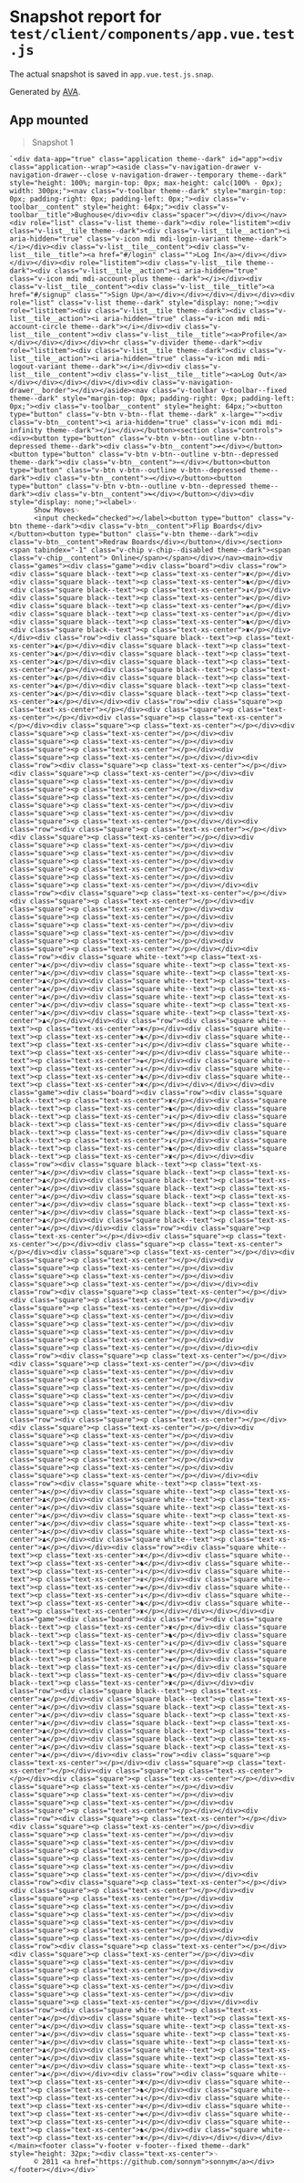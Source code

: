 # Snapshot report for `test/client/components/app.vue.test.js`

The actual snapshot is saved in `app.vue.test.js.snap`.

Generated by [AVA](https://ava.li).

## App mounted

> Snapshot 1

    `<div data-app="true" class="application theme--dark" id="app"><div class="application--wrap"><aside class="v-navigation-drawer v-navigation-drawer--close v-navigation-drawer--temporary theme--dark" style="height: 100%; margin-top: 0px; max-height: calc(100% - 0px); width: 300px;"><nav class="v-toolbar theme--dark" style="margin-top: 0px; padding-right: 0px; padding-left: 0px;"><div class="v-toolbar__content" style="height: 64px;"><div class="v-toolbar__title">Bughouse</div><div class="spacer"></div></div></nav><div role="list" class="v-list theme--dark"><div role="listitem"><div class="v-list__tile theme--dark"><div class="v-list__tile__action"><i aria-hidden="true" class="v-icon mdi mdi-login-variant theme--dark"></i></div><div class="v-list__tile__content"><div class="v-list__tile__title"><a href="#/login" class="">Log In</a></div></div></div></div><div role="listitem"><div class="v-list__tile theme--dark"><div class="v-list__tile__action"><i aria-hidden="true" class="v-icon mdi mdi-account-plus theme--dark"></i></div><div class="v-list__tile__content"><div class="v-list__tile__title"><a href="#/signup" class="">Sign Up</a></div></div></div></div></div><div role="list" class="v-list theme--dark" style="display: none;"><div role="listitem"><div class="v-list__tile theme--dark"><div class="v-list__tile__action"><i aria-hidden="true" class="v-icon mdi mdi-account-circle theme--dark"></i></div><div class="v-list__tile__content"><div class="v-list__tile__title"><a>Profile</a></div></div></div></div><hr class="v-divider theme--dark"><div role="listitem"><div class="v-list__tile theme--dark"><div class="v-list__tile__action"><i aria-hidden="true" class="v-icon mdi mdi-logout-variant theme--dark"></i></div><div class="v-list__tile__content"><div class="v-list__tile__title"><a>Log Out</a></div></div></div></div></div><div class="v-navigation-drawer__border"></div></aside><nav class="v-toolbar v-toolbar--fixed theme--dark" style="margin-top: 0px; padding-right: 0px; padding-left: 0px;"><div class="v-toolbar__content" style="height: 64px;"><button type="button" class="v-btn v-btn--flat theme--dark" x-large=""><div class="v-btn__content"><i aria-hidden="true" class="v-icon mdi mdi-infinity theme--dark"></i></div></button><section class="controls"><div><button type="button" class="v-btn v-btn--outline v-btn--depressed theme--dark"><div class="v-btn__content">↫</div></button><button type="button" class="v-btn v-btn--outline v-btn--depressed theme--dark"><div class="v-btn__content">←</div></button><button type="button" class="v-btn v-btn--outline v-btn--depressed theme--dark"><div class="v-btn__content">→</div></button><button type="button" class="v-btn v-btn--outline v-btn--depressed theme--dark"><div class="v-btn__content">↬</div></button></div><div style="display: none;"><label>␊
          Show Moves␊
          <input checked="checked"></label><button type="button" class="v-btn theme--dark"><div class="v-btn__content">Flip Boards</div></button><button type="button" class="v-btn theme--dark"><div class="v-btn__content">Redraw Boards</div></button></div></section><span tabindex="-1" class="v-chip v-chip--disabled theme--dark"><span class="v-chip__content"> Online</span></span></div></nav><main><div class="games"><div class="game"><div class="board"><div class="row"><div class="square black--text"><p class="text-xs-center">♜</p></div><div class="square black--text"><p class="text-xs-center">♞</p></div><div class="square black--text"><p class="text-xs-center">♝</p></div><div class="square black--text"><p class="text-xs-center">♛</p></div><div class="square black--text"><p class="text-xs-center">♚</p></div><div class="square black--text"><p class="text-xs-center">♝</p></div><div class="square black--text"><p class="text-xs-center">♞</p></div><div class="square black--text"><p class="text-xs-center">♜</p></div></div><div class="row"><div class="square black--text"><p class="text-xs-center">♟</p></div><div class="square black--text"><p class="text-xs-center">♟</p></div><div class="square black--text"><p class="text-xs-center">♟</p></div><div class="square black--text"><p class="text-xs-center">♟</p></div><div class="square black--text"><p class="text-xs-center">♟</p></div><div class="square black--text"><p class="text-xs-center">♟</p></div><div class="square black--text"><p class="text-xs-center">♟</p></div><div class="square black--text"><p class="text-xs-center">♟</p></div></div><div class="row"><div class="square"><p class="text-xs-center"></p></div><div class="square"><p class="text-xs-center"></p></div><div class="square"><p class="text-xs-center"></p></div><div class="square"><p class="text-xs-center"></p></div><div class="square"><p class="text-xs-center"></p></div><div class="square"><p class="text-xs-center"></p></div><div class="square"><p class="text-xs-center"></p></div><div class="square"><p class="text-xs-center"></p></div></div><div class="row"><div class="square"><p class="text-xs-center"></p></div><div class="square"><p class="text-xs-center"></p></div><div class="square"><p class="text-xs-center"></p></div><div class="square"><p class="text-xs-center"></p></div><div class="square"><p class="text-xs-center"></p></div><div class="square"><p class="text-xs-center"></p></div><div class="square"><p class="text-xs-center"></p></div><div class="square"><p class="text-xs-center"></p></div></div><div class="row"><div class="square"><p class="text-xs-center"></p></div><div class="square"><p class="text-xs-center"></p></div><div class="square"><p class="text-xs-center"></p></div><div class="square"><p class="text-xs-center"></p></div><div class="square"><p class="text-xs-center"></p></div><div class="square"><p class="text-xs-center"></p></div><div class="square"><p class="text-xs-center"></p></div><div class="square"><p class="text-xs-center"></p></div></div><div class="row"><div class="square"><p class="text-xs-center"></p></div><div class="square"><p class="text-xs-center"></p></div><div class="square"><p class="text-xs-center"></p></div><div class="square"><p class="text-xs-center"></p></div><div class="square"><p class="text-xs-center"></p></div><div class="square"><p class="text-xs-center"></p></div><div class="square"><p class="text-xs-center"></p></div><div class="square"><p class="text-xs-center"></p></div></div><div class="row"><div class="square white--text"><p class="text-xs-center">♟</p></div><div class="square white--text"><p class="text-xs-center">♟</p></div><div class="square white--text"><p class="text-xs-center">♟</p></div><div class="square white--text"><p class="text-xs-center">♟</p></div><div class="square white--text"><p class="text-xs-center">♟</p></div><div class="square white--text"><p class="text-xs-center">♟</p></div><div class="square white--text"><p class="text-xs-center">♟</p></div><div class="square white--text"><p class="text-xs-center">♟</p></div></div><div class="row"><div class="square white--text"><p class="text-xs-center">♜</p></div><div class="square white--text"><p class="text-xs-center">♞</p></div><div class="square white--text"><p class="text-xs-center">♝</p></div><div class="square white--text"><p class="text-xs-center">♛</p></div><div class="square white--text"><p class="text-xs-center">♚</p></div><div class="square white--text"><p class="text-xs-center">♝</p></div><div class="square white--text"><p class="text-xs-center">♞</p></div><div class="square white--text"><p class="text-xs-center">♜</p></div></div></div></div><div class="game"><div class="board"><div class="row"><div class="square black--text"><p class="text-xs-center">♜</p></div><div class="square black--text"><p class="text-xs-center">♞</p></div><div class="square black--text"><p class="text-xs-center">♝</p></div><div class="square black--text"><p class="text-xs-center">♛</p></div><div class="square black--text"><p class="text-xs-center">♚</p></div><div class="square black--text"><p class="text-xs-center">♝</p></div><div class="square black--text"><p class="text-xs-center">♞</p></div><div class="square black--text"><p class="text-xs-center">♜</p></div></div><div class="row"><div class="square black--text"><p class="text-xs-center">♟</p></div><div class="square black--text"><p class="text-xs-center">♟</p></div><div class="square black--text"><p class="text-xs-center">♟</p></div><div class="square black--text"><p class="text-xs-center">♟</p></div><div class="square black--text"><p class="text-xs-center">♟</p></div><div class="square black--text"><p class="text-xs-center">♟</p></div><div class="square black--text"><p class="text-xs-center">♟</p></div><div class="square black--text"><p class="text-xs-center">♟</p></div></div><div class="row"><div class="square"><p class="text-xs-center"></p></div><div class="square"><p class="text-xs-center"></p></div><div class="square"><p class="text-xs-center"></p></div><div class="square"><p class="text-xs-center"></p></div><div class="square"><p class="text-xs-center"></p></div><div class="square"><p class="text-xs-center"></p></div><div class="square"><p class="text-xs-center"></p></div><div class="square"><p class="text-xs-center"></p></div></div><div class="row"><div class="square"><p class="text-xs-center"></p></div><div class="square"><p class="text-xs-center"></p></div><div class="square"><p class="text-xs-center"></p></div><div class="square"><p class="text-xs-center"></p></div><div class="square"><p class="text-xs-center"></p></div><div class="square"><p class="text-xs-center"></p></div><div class="square"><p class="text-xs-center"></p></div><div class="square"><p class="text-xs-center"></p></div></div><div class="row"><div class="square"><p class="text-xs-center"></p></div><div class="square"><p class="text-xs-center"></p></div><div class="square"><p class="text-xs-center"></p></div><div class="square"><p class="text-xs-center"></p></div><div class="square"><p class="text-xs-center"></p></div><div class="square"><p class="text-xs-center"></p></div><div class="square"><p class="text-xs-center"></p></div><div class="square"><p class="text-xs-center"></p></div></div><div class="row"><div class="square"><p class="text-xs-center"></p></div><div class="square"><p class="text-xs-center"></p></div><div class="square"><p class="text-xs-center"></p></div><div class="square"><p class="text-xs-center"></p></div><div class="square"><p class="text-xs-center"></p></div><div class="square"><p class="text-xs-center"></p></div><div class="square"><p class="text-xs-center"></p></div><div class="square"><p class="text-xs-center"></p></div></div><div class="row"><div class="square white--text"><p class="text-xs-center">♟</p></div><div class="square white--text"><p class="text-xs-center">♟</p></div><div class="square white--text"><p class="text-xs-center">♟</p></div><div class="square white--text"><p class="text-xs-center">♟</p></div><div class="square white--text"><p class="text-xs-center">♟</p></div><div class="square white--text"><p class="text-xs-center">♟</p></div><div class="square white--text"><p class="text-xs-center">♟</p></div><div class="square white--text"><p class="text-xs-center">♟</p></div></div><div class="row"><div class="square white--text"><p class="text-xs-center">♜</p></div><div class="square white--text"><p class="text-xs-center">♞</p></div><div class="square white--text"><p class="text-xs-center">♝</p></div><div class="square white--text"><p class="text-xs-center">♛</p></div><div class="square white--text"><p class="text-xs-center">♚</p></div><div class="square white--text"><p class="text-xs-center">♝</p></div><div class="square white--text"><p class="text-xs-center">♞</p></div><div class="square white--text"><p class="text-xs-center">♜</p></div></div></div></div><div class="game"><div class="board"><div class="row"><div class="square black--text"><p class="text-xs-center">♜</p></div><div class="square black--text"><p class="text-xs-center">♞</p></div><div class="square black--text"><p class="text-xs-center">♝</p></div><div class="square black--text"><p class="text-xs-center">♛</p></div><div class="square black--text"><p class="text-xs-center">♚</p></div><div class="square black--text"><p class="text-xs-center">♝</p></div><div class="square black--text"><p class="text-xs-center">♞</p></div><div class="square black--text"><p class="text-xs-center">♜</p></div></div><div class="row"><div class="square black--text"><p class="text-xs-center">♟</p></div><div class="square black--text"><p class="text-xs-center">♟</p></div><div class="square black--text"><p class="text-xs-center">♟</p></div><div class="square black--text"><p class="text-xs-center">♟</p></div><div class="square black--text"><p class="text-xs-center">♟</p></div><div class="square black--text"><p class="text-xs-center">♟</p></div><div class="square black--text"><p class="text-xs-center">♟</p></div><div class="square black--text"><p class="text-xs-center">♟</p></div></div><div class="row"><div class="square"><p class="text-xs-center"></p></div><div class="square"><p class="text-xs-center"></p></div><div class="square"><p class="text-xs-center"></p></div><div class="square"><p class="text-xs-center"></p></div><div class="square"><p class="text-xs-center"></p></div><div class="square"><p class="text-xs-center"></p></div><div class="square"><p class="text-xs-center"></p></div><div class="square"><p class="text-xs-center"></p></div></div><div class="row"><div class="square"><p class="text-xs-center"></p></div><div class="square"><p class="text-xs-center"></p></div><div class="square"><p class="text-xs-center"></p></div><div class="square"><p class="text-xs-center"></p></div><div class="square"><p class="text-xs-center"></p></div><div class="square"><p class="text-xs-center"></p></div><div class="square"><p class="text-xs-center"></p></div><div class="square"><p class="text-xs-center"></p></div></div><div class="row"><div class="square"><p class="text-xs-center"></p></div><div class="square"><p class="text-xs-center"></p></div><div class="square"><p class="text-xs-center"></p></div><div class="square"><p class="text-xs-center"></p></div><div class="square"><p class="text-xs-center"></p></div><div class="square"><p class="text-xs-center"></p></div><div class="square"><p class="text-xs-center"></p></div><div class="square"><p class="text-xs-center"></p></div></div><div class="row"><div class="square"><p class="text-xs-center"></p></div><div class="square"><p class="text-xs-center"></p></div><div class="square"><p class="text-xs-center"></p></div><div class="square"><p class="text-xs-center"></p></div><div class="square"><p class="text-xs-center"></p></div><div class="square"><p class="text-xs-center"></p></div><div class="square"><p class="text-xs-center"></p></div><div class="square"><p class="text-xs-center"></p></div></div><div class="row"><div class="square white--text"><p class="text-xs-center">♟</p></div><div class="square white--text"><p class="text-xs-center">♟</p></div><div class="square white--text"><p class="text-xs-center">♟</p></div><div class="square white--text"><p class="text-xs-center">♟</p></div><div class="square white--text"><p class="text-xs-center">♟</p></div><div class="square white--text"><p class="text-xs-center">♟</p></div><div class="square white--text"><p class="text-xs-center">♟</p></div><div class="square white--text"><p class="text-xs-center">♟</p></div></div><div class="row"><div class="square white--text"><p class="text-xs-center">♜</p></div><div class="square white--text"><p class="text-xs-center">♞</p></div><div class="square white--text"><p class="text-xs-center">♝</p></div><div class="square white--text"><p class="text-xs-center">♛</p></div><div class="square white--text"><p class="text-xs-center">♚</p></div><div class="square white--text"><p class="text-xs-center">♝</p></div><div class="square white--text"><p class="text-xs-center">♞</p></div><div class="square white--text"><p class="text-xs-center">♜</p></div></div></div></div></div></main><footer class="v-footer v-footer--fixed theme--dark" style="height: 32px;"><div class="text-xs-center">␊
          © 2011 <a href="https://github.com/sonnym">sonnym</a></div></footer></div></div>`
